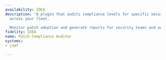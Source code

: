 ```yaml
---
availability: IDEA
description: 'A plugin that audits compliance levels for specific security patches
  across your fleet.

  Monitor patch adoption and generate reports for security teams and audits.'
fidelity: IDEA
name: Patch Compliance Auditor
systems:
- jamf

---
```

